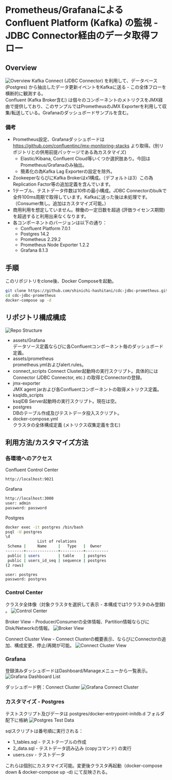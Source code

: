 # Prometheus/GrafanaによるConfluent Platform (Kafka) の監視 - JDBC Connector経由のデータ取得フロー
## Overview
![Overview](./assets/images/cdc-jdbc-prometheus-overview.png "Overview")
Kafka Connect (JDBC Connector) を利用して、データベース (Postgres) から抽出したデータ更新イベントをKafkaに送る - この全体フローを横断的に観測する。  
Confluent (Kafka Broker含む) は個々のコンポーネントのメトリクスをJMX経由で提供しており、このサンプルではPrometheusのJMX Exporterを利用して収集/転送している。Grafanaのダッシュボードサンプルを含む。

### 備考
- Prometheus設定、Grafanaダッシュボードは https://github.com/confluentinc/jmx-monitoring-stacks より取得。(別リポジトリとの併用前提パッケージである為カスタマイズ)
    - Elastic/Kibana, Confluent Cloud等いくつか選択肢あり。今回はPrometheus/Grafanaのみ抽出。
    - 簡素化の為Kafka Lag Exporterの設定を除外。
- ZookeeperならびにKafka Brokerはx1構成。（デフォルトは3）この為Replication Factor等の追加定義を含んでいます。
- 1テーブル、テストデータ件数は10件の最小構成。JDBC Connectorのbulkで全件100ms周期で取得しています。Kafkaに送った後は未処理です。（Consumer無し。追加はカスタマイズ可能。）
- 商用利用を想定していません。稼働の一定日数を超過 (評価ライセンス期間) を超過すると利用出来なくなります。
- 各コンポーネントのバージョンは以下の通り：
    - Confluent Platform 7.0.1
    - Postgres 14.2
    - Prometheus 2.29.2
    - Prometheus Node Exporter 1.2.2
    - Grafana 8.1.3

## 手順
このリポジトリをclone後、Docker Composeを起動。

```bash
git clone https://github.com/shinichi-hashitani/cdc-jdbc-prometheus.git
cd cdc-jdbc-prometheus
docker-compose up -d
```

## リポジトリ構成構成
![Repo Structure](./assets/images/repo-structure.png "Repo Structure")
- assets/Grafana  
データソース定義ならびに各Confluentコンポーネント毎のダッシュボード定義。
- assets/prometheus  
prometheus.ymlおよびalert.rules。
- connect_scripts
Connect Cluster起動時の実行スクリプト。具体的にはConnector (JDBC Connector, etc.) の取得とConnectorの登録。
- jmx-exporter  
JMX agent jarおよび各Confluentコンポーネントの取得メトリクス定義。
- ksqldb_scripts  
ksqlDB Server起動時の実行スクリプト。現在は空。
- postgres  
DBのテーブル作成及びテストデータ投入スクリプト。
- docker-compose.yml  
クラスタの全体構成定義 (メトリクス収集定義を含む)

## 利用方法/カスタマイズ方法
### 各環境へのアクセス
Confluent Control Center
```bash
http://localhost:9021 
```

Grafana
```bash
http://localhost:3000
user: admin
password: password 
```

Postgres
```bash
docker exec -it postgres /bin/bash
psql -U postgres
\d
              List of relations
 Schema |     Name     |   Type   |  Owner
--------+--------------+----------+----------
 public | users        | table    | postgres
 public | users_id_seq | sequence | postgres
(2 rows)

user: postgres
password: postgres
```
### Control Center
クラスタ全体像（対象クラスタを選択して表示 - 本構成では1クラスタのみ登録) 。
![Control Center](./assets/images/ccc-overview.png "Control Center")

Broker View - Producer/Consumerの全体情報、Partition情報ならびにDisk/Networkの情報。
![Broker View](./assets/images/ccc-broker.png "Broker View")

Connect Cluster View - Connect Clusterの概要表示、ならびにConnectorの追加、構成変更、停止/再開が可能。
![Connect Cluster View](./assets/images/ccc-connect.png "Connect Cluster View")

### Grafana
登録済みダッシュボードはDashboard/Manageメニューから一覧表示。
![Grafana Dashboard List](./assets/images/grafana-manage.png "Grafana Dashboard List")

ダッシュボード例：Connect Cluster
![Grafana Connect Cluster](./assets/images/grafana-connect.png "Grafana Connect Cluster")

### カスタマイズ - Postgres
テストスクリプト及びデータは postgres/docker-entrypoint-initdb.d フォルダ配下に格納
![Postgres Test Data](./assets/images/postgres-customize.png "Postgres Test Data")

sqlスクリプトは番号順に実行される：
- 1_tables.sql - テストテーブルの作成
- 2_data.sql - テストデータ読み込み (copyコマンド) の実行
- users.csv - テストデータ

これらは個別にカスタマイズ可能。変更後クラスタ再起動（docker-compose down & docker-compose up -d) にて反映される。
